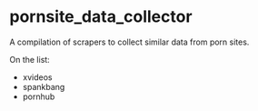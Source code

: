 # pornsite_data_collector
A compilation of scrapers to collect similar data from porn sites.

On the list:
  - xvideos
  - spankbang
  - pornhub
